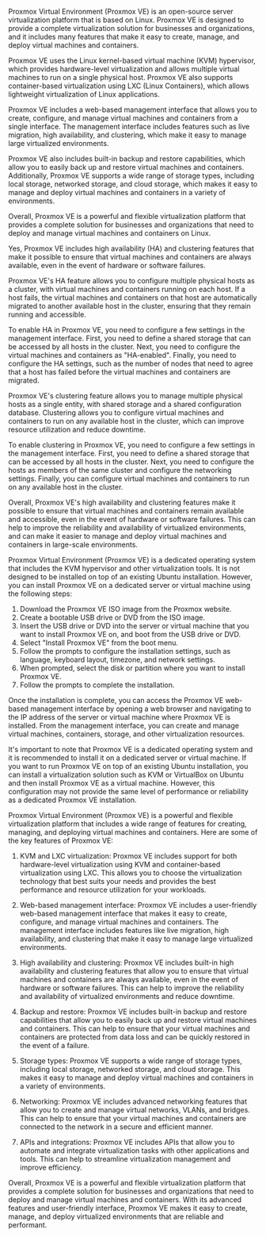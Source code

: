 Proxmox Virtual Environment (Proxmox VE) is an open-source server virtualization platform that is based on Linux. Proxmox VE is designed to provide a complete virtualization solution for businesses and organizations, and it includes many features that make it easy to create, manage, and deploy virtual machines and containers.

Proxmox VE uses the Linux kernel-based virtual machine (KVM) hypervisor, which provides hardware-level virtualization and allows multiple virtual machines to run on a single physical host. Proxmox VE also supports container-based virtualization using LXC (Linux Containers), which allows lightweight virtualization of Linux applications.

Proxmox VE includes a web-based management interface that allows you to create, configure, and manage virtual machines and containers from a single interface. The management interface includes features such as live migration, high availability, and clustering, which make it easy to manage large virtualized environments.

Proxmox VE also includes built-in backup and restore capabilities, which allow you to easily back up and restore virtual machines and containers. Additionally, Proxmox VE supports a wide range of storage types, including local storage, networked storage, and cloud storage, which makes it easy to manage and deploy virtual machines and containers in a variety of environments.

Overall, Proxmox VE is a powerful and flexible virtualization platform that provides a complete solution for businesses and organizations that need to deploy and manage virtual machines and containers on Linux.

Yes, Proxmox VE includes high availability (HA) and clustering features that make it possible to ensure that virtual machines and containers are always available, even in the event of hardware or software failures.

Proxmox VE's HA feature allows you to configure multiple physical hosts as a cluster, with virtual machines and containers running on each host. If a host fails, the virtual machines and containers on that host are automatically migrated to another available host in the cluster, ensuring that they remain running and accessible.

To enable HA in Proxmox VE, you need to configure a few settings in the management interface. First, you need to define a shared storage that can be accessed by all hosts in the cluster. Next, you need to configure the virtual machines and containers as "HA-enabled". Finally, you need to configure the HA settings, such as the number of nodes that need to agree that a host has failed before the virtual machines and containers are migrated.

Proxmox VE's clustering feature allows you to manage multiple physical hosts as a single entity, with shared storage and a shared configuration database. Clustering allows you to configure virtual machines and containers to run on any available host in the cluster, which can improve resource utilization and reduce downtime.

To enable clustering in Proxmox VE, you need to configure a few settings in the management interface. First, you need to define a shared storage that can be accessed by all hosts in the cluster. Next, you need to configure the hosts as members of the same cluster and configure the networking settings. Finally, you can configure virtual machines and containers to run on any available host in the cluster.

Overall, Proxmox VE's high availability and clustering features make it possible to ensure that virtual machines and containers remain available and accessible, even in the event of hardware or software failures. This can help to improve the reliability and availability of virtualized environments, and can make it easier to manage and deploy virtual machines and containers in large-scale environments.

Proxmox Virtual Environment (Proxmox VE) is a dedicated operating system that includes the KVM hypervisor and other virtualization tools. It is not designed to be installed on top of an existing Ubuntu installation. However, you can install Proxmox VE on a dedicated server or virtual machine using the following steps:

1. Download the Proxmox VE ISO image from the Proxmox website.
2. Create a bootable USB drive or DVD from the ISO image.
3. Insert the USB drive or DVD into the server or virtual machine that you want to install Proxmox VE on, and boot from the USB drive or DVD.
4. Select "Install Proxmox VE" from the boot menu.
5. Follow the prompts to configure the installation settings, such as language, keyboard layout, timezone, and network settings.
6. When prompted, select the disk or partition where you want to install Proxmox VE.
7. Follow the prompts to complete the installation.

Once the installation is complete, you can access the Proxmox VE web-based management interface by opening a web browser and navigating to the IP address of the server or virtual machine where Proxmox VE is installed. From the management interface, you can create and manage virtual machines, containers, storage, and other virtualization resources.

It's important to note that Proxmox VE is a dedicated operating system and it is recommended to install it on a dedicated server or virtual machine. If you want to run Proxmox VE on top of an existing Ubuntu installation, you can install a virtualization solution such as KVM or VirtualBox on Ubuntu and then install Proxmox VE as a virtual machine. However, this configuration may not provide the same level of performance or reliability as a dedicated Proxmox VE installation.

Proxmox Virtual Environment (Proxmox VE) is a powerful and flexible virtualization platform that includes a wide range of features for creating, managing, and deploying virtual machines and containers. Here are some of the key features of Proxmox VE:

1. KVM and LXC virtualization:
Proxmox VE includes support for both hardware-level virtualization using KVM and container-based virtualization using LXC. This allows you to choose the virtualization technology that best suits your needs and provides the best performance and resource utilization for your workloads.

2. Web-based management interface:
Proxmox VE includes a user-friendly web-based management interface that makes it easy to create, configure, and manage virtual machines and containers. The management interface includes features like live migration, high availability, and clustering that make it easy to manage large virtualized environments.

3. High availability and clustering:
Proxmox VE includes built-in high availability and clustering features that allow you to ensure that virtual machines and containers are always available, even in the event of hardware or software failures. This can help to improve the reliability and availability of virtualized environments and reduce downtime.

4. Backup and restore:
Proxmox VE includes built-in backup and restore capabilities that allow you to easily back up and restore virtual machines and containers. This can help to ensure that your virtual machines and containers are protected from data loss and can be quickly restored in the event of a failure.

5. Storage types:
Proxmox VE supports a wide range of storage types, including local storage, networked storage, and cloud storage. This makes it easy to manage and deploy virtual machines and containers in a variety of environments.

6. Networking:
Proxmox VE includes advanced networking features that allow you to create and manage virtual networks, VLANs, and bridges. This can help to ensure that your virtual machines and containers are connected to the network in a secure and efficient manner.

7. APIs and integrations:
Proxmox VE includes APIs that allow you to automate and integrate virtualization tasks with other applications and tools. This can help to streamline virtualization management and improve efficiency.

Overall, Proxmox VE is a powerful and flexible virtualization platform that provides a complete solution for businesses and organizations that need to deploy and manage virtual machines and containers. With its advanced features and user-friendly interface, Proxmox VE makes it easy to create, manage, and deploy virtualized environments that are reliable and performant.

